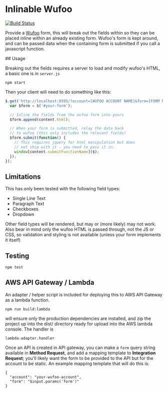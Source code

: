 # Inlinable Wufoo

[![Build Status](https://travis-ci.org/holidayextras/inlinable-wufoo.svg?branch=master)](https://travis-ci.org/holidayextras/inlinable-wufoo)

Provide a [Wufoo](http://www.wufoo.com/) form, this will break out the fields within so they can be placed inline within an already existing form. Wufoo's form is kept around, and can be passed data when the containing form is submitted if you call a javascript function.

## Usage

Breaking out the fields requires a server to load and modify wufoo's HTML, a basic one is in `server.js`

```
npm start
```

Then your client will need to do something like this:

```javascript
$.get('http://localhost:9595/?account=[WUFOO ACCOUNT NAME]&form=[FORM NAME OR HASH]', function(content) {
  var $form = $('#your-form');

  // Inline the fields from the wufoo form into yours
  $form.append(content.html);

  // When your form is submitted, relay the data back
  // to wufoo (this only includes the relevant fields)
  $form.submit(function() {
    // This requires jquery for html manipulation but does
    // not ship with it - you need to pass it in.
    window[content.submitFunctionName]($);
  });
});
```

## Limitations

This has only been tested with the following field types:

- Single Line Text
- Paragraph Text
- Checkboxes
- Dropdown

Other field types will be rendered, but may or (more likely) may not work. Also bear in mind only the wufoo HTML is passed through, not the JS or CSS, so validation and styling is not available (unless your form implements it itself)

## Testing

```
npm test
```

## AWS API Gateway / Lambda

An adapter / helper script is included for deploying this to AWS API Gateway as a lambda function.

```
npm run build:lambda
```

will ensure only the production dependencies are installed, and zip the project up into the dist/ directory ready for upload into the AWS lambda console. The handler is

```
lambda-adapter.handler
```

Once an API is created in API gateway, you can make a `form` query string available in **Method Request**, and add a mapping template to **Integration Request**; you'll likely want the form to be provided to the API but for the account to be static. An example mapping template that will do this is:

```
{
  "account": "your-wufoo-account",
  "form": "$input.params('form')"
}
```